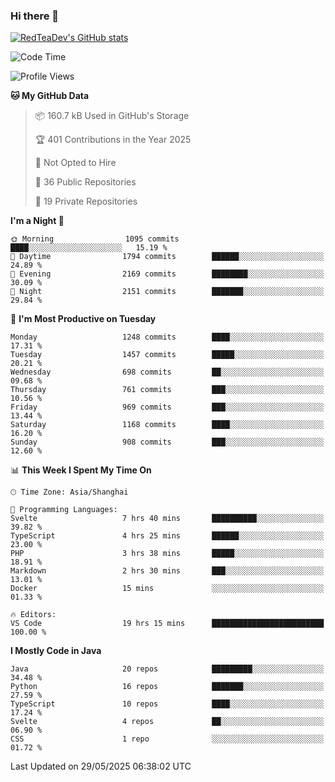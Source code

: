 ### Hi there 👋

<!--
**RedTeaDev/RedTeaDev** is a ✨ _special_ ✨ repository because its `README.md` (this file) appears on your GitHub profile.

Here are some ideas to get you started:

- 🔭 I’m currently working on ...
- 🌱 I’m currently learning ...
- 👯 I’m looking to collaborate on ...
- 🤔 I’m looking for help with ...
- 💬 Ask me about ...
- 📫 How to reach me: ...
- 😄 Pronouns: ...
- ⚡ Fun fact: ...
-->

<!--
[![wakatime](https://wakatime.com/badge/user/6b101ed0-04c0-4490-9283-eb61f2efff96.svg)](https://wakatime.com/@6b101ed0-04c0-4490-9283-eb61f2efff96)
!-->

[![RedTeaDev's GitHub stats](https://github-readme-stats.vercel.app/api?username=RedTeaDev\&include_all_commits=true)](https://github.com/anuraghazra/github-readme-stats)
<!--
[![willianrod's wakatime stats](https://github-readme-stats.vercel.app/api/wakatime?username=RedTeaDev)](https://github.com/anuraghazra/github-readme-stats)
!-->
<!--START_SECTION:waka-->
![Code Time](http://img.shields.io/badge/Code%20Time-3%2C254%20hrs%2027%20mins-blue)

![Profile Views](http://img.shields.io/badge/Profile%20Views-0-blue)

**🐱 My GitHub Data** 

> 📦 160.7 kB Used in GitHub's Storage 
 > 
> 🏆 401 Contributions in the Year 2025
 > 
> 🚫 Not Opted to Hire
 > 
> 📜 36 Public Repositories 
 > 
> 🔑 19 Private Repositories 
 > 
**I'm a Night 🦉** 

```text
🌞 Morning                1095 commits        ████░░░░░░░░░░░░░░░░░░░░░   15.19 % 
🌆 Daytime                1794 commits        ██████░░░░░░░░░░░░░░░░░░░   24.89 % 
🌃 Evening                2169 commits        ████████░░░░░░░░░░░░░░░░░   30.09 % 
🌙 Night                  2151 commits        ███████░░░░░░░░░░░░░░░░░░   29.84 % 
```
📅 **I'm Most Productive on Tuesday** 

```text
Monday                   1248 commits        ████░░░░░░░░░░░░░░░░░░░░░   17.31 % 
Tuesday                  1457 commits        █████░░░░░░░░░░░░░░░░░░░░   20.21 % 
Wednesday                698 commits         ██░░░░░░░░░░░░░░░░░░░░░░░   09.68 % 
Thursday                 761 commits         ███░░░░░░░░░░░░░░░░░░░░░░   10.56 % 
Friday                   969 commits         ███░░░░░░░░░░░░░░░░░░░░░░   13.44 % 
Saturday                 1168 commits        ████░░░░░░░░░░░░░░░░░░░░░   16.20 % 
Sunday                   908 commits         ███░░░░░░░░░░░░░░░░░░░░░░   12.60 % 
```


📊 **This Week I Spent My Time On** 

```text
🕑︎ Time Zone: Asia/Shanghai

💬 Programming Languages: 
Svelte                   7 hrs 40 mins       ██████████░░░░░░░░░░░░░░░   39.82 % 
TypeScript               4 hrs 25 mins       ██████░░░░░░░░░░░░░░░░░░░   23.00 % 
PHP                      3 hrs 38 mins       █████░░░░░░░░░░░░░░░░░░░░   18.91 % 
Markdown                 2 hrs 30 mins       ███░░░░░░░░░░░░░░░░░░░░░░   13.01 % 
Docker                   15 mins             ░░░░░░░░░░░░░░░░░░░░░░░░░   01.33 % 

🔥 Editors: 
VS Code                  19 hrs 15 mins      █████████████████████████   100.00 % 
```

**I Mostly Code in Java** 

```text
Java                     20 repos            █████████░░░░░░░░░░░░░░░░   34.48 % 
Python                   16 repos            ███████░░░░░░░░░░░░░░░░░░   27.59 % 
TypeScript               10 repos            ████░░░░░░░░░░░░░░░░░░░░░   17.24 % 
Svelte                   4 repos             ██░░░░░░░░░░░░░░░░░░░░░░░   06.90 % 
CSS                      1 repo              ░░░░░░░░░░░░░░░░░░░░░░░░░   01.72 % 
```




 Last Updated on 29/05/2025 06:38:02 UTC
<!--END_SECTION:waka-->


